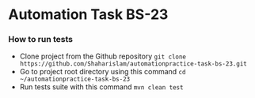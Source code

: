 # Automation Task BS-23

### How to run tests

- Clone project from the Github repository ``` git clone https://github.com/Shaharislam/automationpractice-task-bs-23.git ```
- Go to project root directory using this command ``` cd ~/automationpractice-task-bs-23 ```
- Run tests suite with this command ```mvn clean test ```